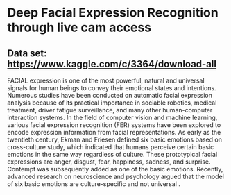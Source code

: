 # Deep Facial Expression Recognition through live cam access

## Data set: https://www.kaggle.com/c/3364/download-all

FACIAL expression is one of the most powerful, natural and
universal signals for human beings to convey their emotional
states and intentions. Numerous studies have been conducted on automatic facial expression analysis because of its
practical importance in sociable robotics, medical treatment, driver
fatigue surveillance, and many other human-computer interaction
systems. In the field of computer vision and machine learning,
various facial expression recognition (FER) systems have been
explored to encode expression information from facial representations. As early as the twentieth century, Ekman and Friesen
defined six basic emotions based on cross-culture study, which
indicated that humans perceive certain basic emotions in the same
way regardless of culture. These prototypical facial expressions
are anger, disgust, fear, happiness, sadness, and surprise. Contempt
was subsequently added as one of the basic emotions. Recently,
advanced research on neuroscience and psychology argued that the
model of six basic emotions are culture-specific and not universal
.
